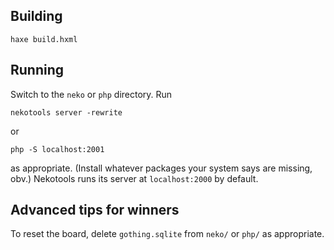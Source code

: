 ## Building

	haxe build.hxml

## Running

Switch to the `neko` or `php` directory.  Run

	nekotools server -rewrite

or

	php -S localhost:2001

as appropriate.  (Install whatever packages your system says are missing, obv.)  Nekotools runs its server at `localhost:2000` by default.

## Advanced tips for winners

To reset the board, delete `gothing.sqlite` from `neko/` or `php/` as appropriate.
